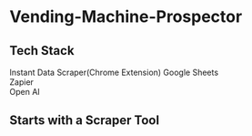 # Vending-Machine-Prospector

## Tech Stack

Instant Data Scraper(Chrome Extension)
Google Sheets   
Zapier    
Open AI    

## Starts with a Scraper Tool

